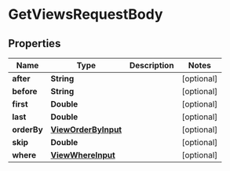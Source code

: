 

# GetViewsRequestBody


## Properties

Name | Type | Description | Notes
------------ | ------------- | ------------- | -------------
**after** | **String** |  |  [optional]
**before** | **String** |  |  [optional]
**first** | **Double** |  |  [optional]
**last** | **Double** |  |  [optional]
**orderBy** | [**ViewOrderByInput**](ViewOrderByInput.md) |  |  [optional]
**skip** | **Double** |  |  [optional]
**where** | [**ViewWhereInput**](ViewWhereInput.md) |  |  [optional]



